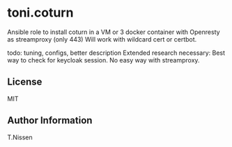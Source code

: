 toni.coturn
===========

Ansible role to install coturn in a VM or 3 docker container with Openresty as streamproxy (only 443)
Will work with wildcard cert or certbot.

todo: tuning, configs, better description
Extended research necessary: Best way to check for keycloak session. No easy way with streamproxy.


License
-------

MIT

Author Information
------------------

T.Nissen
